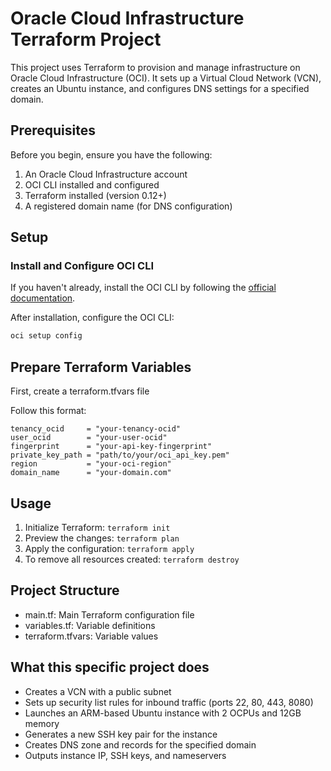# Oracle Cloud Infrastructure Terraform Project

This project uses Terraform to provision and manage infrastructure on Oracle Cloud Infrastructure (OCI). It sets up a Virtual Cloud Network (VCN), creates an Ubuntu instance, and configures DNS settings for a specified domain.

## Prerequisites

Before you begin, ensure you have the following:

1. An Oracle Cloud Infrastructure account
2. OCI CLI installed and configured
3. Terraform installed (version 0.12+)
4. A registered domain name (for DNS configuration)

## Setup

### Install and Configure OCI CLI

If you haven't already, install the OCI CLI by following the [official documentation](https://docs.oracle.com/en-us/iaas/Content/API/SDKDocs/cliinstall.htm).

After installation, configure the OCI CLI:

```bash
oci setup config
```
## Prepare Terraform Variables 
First, create a terraform.tfvars file

Follow this format:
```
tenancy_ocid     = "your-tenancy-ocid"
user_ocid        = "your-user-ocid"
fingerprint      = "your-api-key-fingerprint"
private_key_path = "path/to/your/oci_api_key.pem"
region           = "your-oci-region"
domain_name      = "your-domain.com"
```
## Usage
1. Initialize Terraform: ```terraform init```
2. Preview the changes: ```terraform plan```
3. Apply the configuration: ```terraform apply```
4. To remove all resources created: ```terraform destroy```

## Project Structure
- main.tf: Main Terraform configuration file
- variables.tf: Variable definitions
- terraform.tfvars: Variable values


## What this specific project does
- Creates a VCN with a public subnet
- Sets up security list rules for inbound traffic (ports 22, 80, 443, 8080)
- Launches an ARM-based Ubuntu instance with 2 OCPUs and 12GB memory
- Generates a new SSH key pair for the instance
- Creates DNS zone and records for the specified domain
- Outputs instance IP, SSH keys, and nameservers
